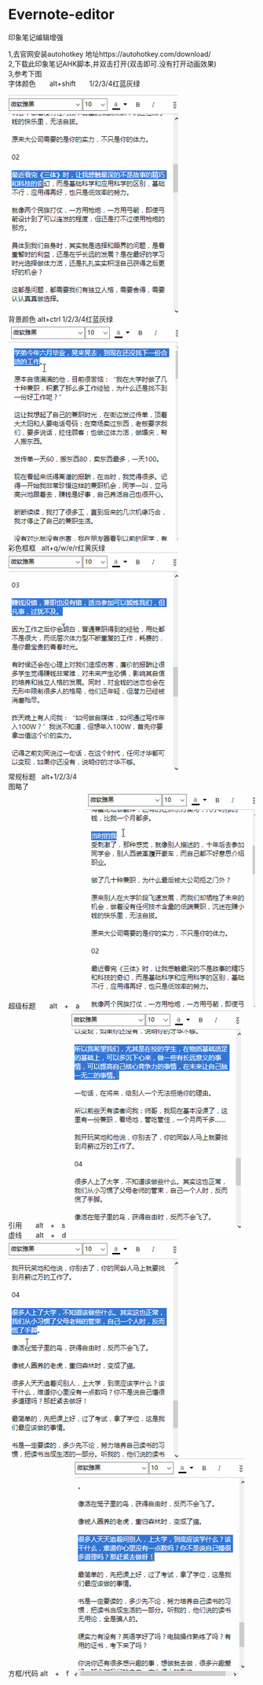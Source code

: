 # Evernote-editor
印象笔记编辑增强
 
1,去官网安装autohotkey 地址https://autohotkey.com/download/  
2,下载此印象笔记AHK脚本,并双击打开(双击即可.没有打开动画效果)  
3,参考下图  
字体颜色　　alt+shift　　1/2/3/4红蓝灰绿

![Image text](https://github.com/gomingge/Evernote-editor/blob/picture-description/ziys.gif)  
背景颜色   alt+ctrl  1/2/3/4红蓝灰绿  
![Image text](https://github.com/gomingge/Evernote-editor/blob/picture-description/bjys.gif)  
彩色框框   alt+q/w/e/r红黄灰绿  
![Image text](https://github.com/gomingge/Evernote-editor/blob/picture-description/cskk.gif)  
常规标题   alt+1/2/3/4  
图略了  
超级标题　　alt　+　a  
![Image text](https://github.com/gomingge/Evernote-editor/blob/picture-description/bt.gif)  
引用       alt　+　s  
![Image text](https://github.com/gomingge/Evernote-editor/blob/picture-description/yinyong.gif)  
虚线　　alt　+　d  
![Image text](https://github.com/gomingge/Evernote-editor/blob/picture-description/xvxian.gif)  
方框/代码  alt　+　f  
![Image text](https://github.com/gomingge/Evernote-editor/blob/picture-description/fangkuang.gif)
